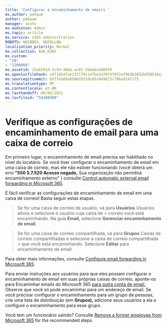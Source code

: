 ```yaml
---
title: 'Configurar o encaminhamento de emails '
ms.author: pebaum
author: pebaum
manager: scotv
ms.audience: Admin
ms.topic: article
ms.service: o365-administration
ROBOTS: NOINDEX, NOFOLLOW
localization_priority: Normal
ms.collection: Adm_O365
ms.custom:
- "20"
- "1200004"
ms.assetid: 15abf81d-5c5d-49da-ac81-1b4daa1809f6
ms.openlocfilehash: a5f165dfae13f179cce7be2a707df072af9bdb3832b938b18e3e023daa756b79
ms.sourcegitcommit: b5f7da89a650d2915dc652449623c78be6247175
ms.translationtype: MT
ms.contentlocale: pt-BR
ms.lasthandoff: 08/05/2021
ms.locfileid: "54108508"
---
```

# <a name="check-the-email-forwarding-settings-for-a-mailbox"></a>Verifique as configurações de encaminhamento de email para uma caixa de correio

Em primeiro lugar, o encaminhamento de email precisa ser habilitado no nível do locatário. Se você tiver configurar o encaminhamento de email em uma caixa de correio, mas ele não estiver funcionando (você obterá um erro **"550 5.7.520 Acesso negado,** Sua organização não permitirá encaminhamento externo" ) consulte [Control automatic external email forwarding in Microsoft 365](https://docs.microsoft.com/microsoft-365/security/office-365-security/external-email-forwarding?view=o365-worldwide).

É fácil verificar as configurações de encaminhamento de email em uma caixa de correio! Basta seguir estas etapas.
  
> Se for uma caixa de correio de usuário, vá para **Usuários** Usuários ativos e selecione o usuário cuja caixa de \>  correio você está encaminhando. Na guia **Email,** selecione **Gerenciar encaminhamento de email**.

> Se for uma caixa de correio compartilhada, vá para **Grupos** Caixas de correio compartilhadas e selecione a caixa de correio compartilhada \>  que você está encaminhando. Selecione **Editar** para encaminhamento de email.

Para obter mais informações, consulte [Configure email forwarding in Microsoft 365](https://docs.microsoft.com/microsoft-365/admin/email/configure-email-forwarding).
  
Para enviar instruções aos usuários para que eles possam configurar o encaminhamento de email em suas próprias caixas de correio, aponte-os para Encaminhar emails do Microsoft 365 [para outra conta de email.](https://support.office.com/article/Forward-email-from-Office-365-to-another-email-account-1ed4ee1e-74f8-4f53-a174-86b748ff6a0e) Observe que você só pode encaminhar para um endereço de email. Se você precisar configurar o encaminhamento para um grupo de pessoas, crie uma lista de distribuição (em **Grupos),** adicione seus usuários a ela e configure o encaminhamento para esse grupo.
  
Você tem um funcionário saindo? Consulte [Remove a former employee from Microsoft 365](https://docs.microsoft.com/microsoft-365/admin/add-users/remove-former-employee) for the recommended steps.